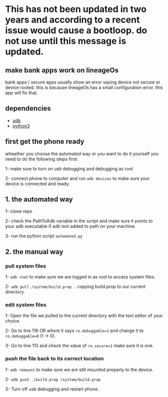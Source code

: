 # This has not been updated in two years and according to a recent issue would cause a bootloop. do not use until this message is updated.

## make bank apps work on lineageOs

bank apps / secure apps usually show an error saying device not secure or device rooted. this is because lineageOs has a small configuration error. this app will fix that.

## dependencies

- [adb](https://www.xda-developers.com/install-adb-windows-macos-linux/)
- [python3](https://www.python.org/downloads/)

## first get the phone ready

wheather you choose the automated way or you want to do it yourself you need to do the following steps first:

1- make sure to turn on usb debugging and debugging as root

2- connect phone to computer and run `adb devices` to make sure your device is connected and ready.

## 1. the automated way

1- clone repo

2- check the PathToAdb variable in the script and make sure it points to your adb executable if adb isnt added to path on your machine.

3- run the python script `automated.py`

## 2. the manual way

### pull system files

1- `adb root` to make sure we are logged in as root to access system files.

2- `adb pull /system/build.prop .` copying build.prop to our current directory.

### edit system files

1- Open the file we pulled to the current directory with the text editor of your choice.

2- Go to line 116 OR where it says `ro.debuggable=1` and change it to `ro.debuggable=0` (1 -> 0).

3- Go to line 113 and check the value of `ro.secure=1` make sure it is one.

### push the file back to its correct location

1- `adb remount` to make sure we are still mounted properly to the device.

2- `adb push .\build.prop /system/build.prop`

3- Turn off usb debugging and restart phone.
